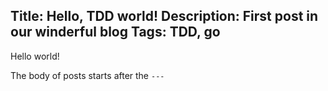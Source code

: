 Title: Hello, TDD world!
Description: First post in our winderful blog
Tags: TDD, go
---
Hello world!

The body of posts starts after the `---`